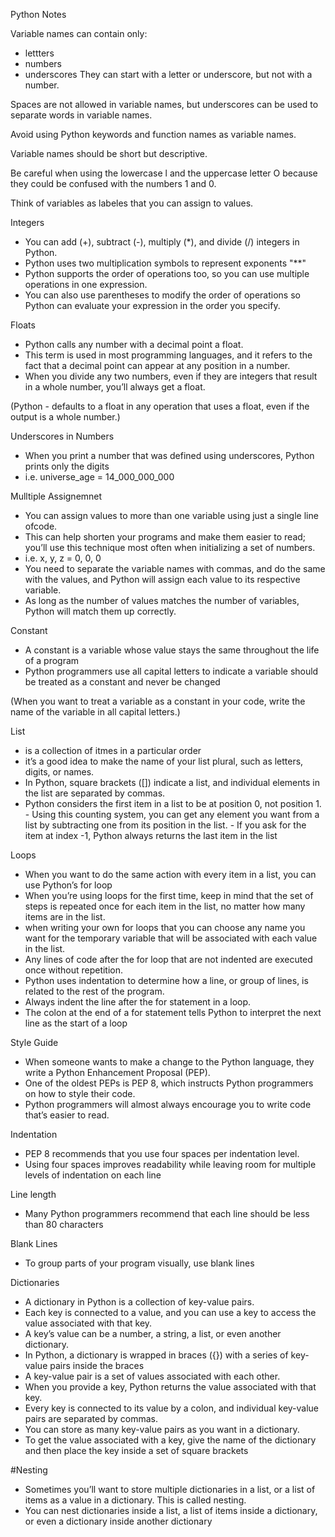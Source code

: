 Python Notes

Variable names can contain only:
- lettters
- numbers
- underscores
They can start with a letter or underscore, but not with a number.

Spaces are not allowed in variable names, but underscores can be used to separate words in variable names.

Avoid using Python keywords and function names as variable names.

Variable names should be short but descriptive.

Be careful when using the lowercase l and the uppercase letter O because they could be confused with the numbers 1 and 0.

Think of variables as labeles that you can assign to values.

Integers 
- You can add (+), subtract (-), multiply (*), and divide (/) integers in Python.
- Python uses two multiplication symbols to represent exponents "**"
- Python supports the order of operations too, so you can use multiple operations in one expression. 
- You can also use parentheses to modify the order of operations so Python can evaluate your expression in the order you specify.


Floats 
- Python calls any number with a decimal point a float. 
- This term is used in most programming languages, and it refers to the fact that a decimal point can appear at any position in a number.
- When you divide any two numbers, even if they are integers that result in a whole number, you’ll always get a float. 

(Python - defaults to a float in any operation that uses a float, even if the output is a whole number.)

Underscores in Numbers 
- When you print a number that was defined using underscores, Python prints only the digits 
- i.e. universe_age = 14_000_000_000

Mulltiple Assignemnet 
- You can assign values to more than one variable using just a single line ofcode. 
- This can help shorten your programs and make them easier to read; you’ll use this technique most often when initializing a set of numbers.
- i.e. x, y, z = 0, 0, 0
- You need to separate the variable names with commas, and do the same with the values, and Python will assign each value to its respective variable.
- As long as the number of values matches the number of variables, Python will match them up correctly.


Constant 
- A constant is a variable whose value stays the same throughout the life of a program
- Python programmers use all capital letters to indicate a variable should be treated as a constant and never be changed

(When you want to treat a variable as a constant in your code, write the name of the variable in all capital letters.)


List
- is a collection of itmes in a particular order
- it’s a good idea to make the name of your list plural, such as letters, digits, or names.
- In Python, square brackets ([]) indicate a list, and individual elements in the list are separated by commas.
- Python considers the first item in a list to be at position 0, not position 1.
        - Using this counting system, you can get any element you want from a list by subtracting one from its position in the list.
        - If you ask for the item at index -1, Python always returns the last item in the list

Loops
- When you want to do the same action with every item in a list, you
can use Python’s for loop
- When you’re using loops for the first time, keep in mind that the set of
steps is repeated once for each item in the list, no matter how many items
are in the list.
- when writing your own for loops that you can choose
any name you want for the temporary variable that will be associated with
each value in the list.
- Any lines of code after the for loop that are not indented are executed
once without repetition.
- Python uses indentation to determine how a line, or group of lines, is related to the rest of the program.
- Always indent the line after the for statement in a loop.
- The colon at the end of a for statement tells Python to interpret the next
line as the start of a loop


Style Guide
- When someone wants to make a change to the Python language, they write a Python Enhancement Proposal (PEP).
- One of the oldest PEPs is PEP 8, which instructs Python programmers on how to style their code.
- Python programmers will almost always encourage you to write code that’s easier to read.

Indentation
- PEP 8 recommends that you use four spaces per indentation level. 
- Using four spaces improves readability while leaving room for multiple levels of indentation on each line

Line length
- Many Python programmers recommend that each line should be less than 80 characters

Blank Lines
- To group parts of your program visually, use blank lines

Dictionaries
- A dictionary in Python is a collection of key-value pairs. 
- Each key is connected to a value, and you can use a key to access the value associated with that key. 
- A key’s value can be a number, a string, a list, or even another dictionary.
- In Python, a dictionary is wrapped in braces ({}) with a series of key-value pairs inside the braces
- A key-value pair is a set of values associated with each other. 
- When you provide a key, Python returns the value associated with that key. 
- Every key is connected to its value by a colon, and individual key-value pairs are separated
by commas. 
- You can store as many key-value pairs as you want in a dictionary.
- To get the value associated with a key, give the name of the dictionary and then place the key inside a set of square brackets

#Nesting 
- Sometimes you’ll want to store multiple dictionaries in a list, or a list of items as a value in a dictionary. This is called nesting. 
- You can nest dictionaries  inside a list, a list of items inside a dictionary, or even a dictionary inside another dictionary 